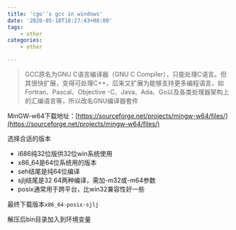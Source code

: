 ```yaml
---
title: 'cgo''s gcc in windows'
date: '2020-05-18T18:27:43+08:00'
tags:
    - other
categories:
    - other

---
```




> GCC原名为GNU C语言编译器（GNU C Compiler），只能处理C语言。但其很快扩展，变得可处理C++，后来又扩展为能够支持更多编程语言，如Fortran、Pascal、Objective -C、Java、Ada、Go以及各类处理器架构上的汇编语言等，所以改名GNU编译器套件

MinGW-w64下载地址：[https://sourceforge.net/projects/mingw-w64/files/](https://sourceforge.net/projects/mingw-w64/files/)

选择合适的版本

- i686纯32位版供32位win系统使用
- x86_64是64位系统用的版本
- seh结尾是纯64位编译
- sjlj结尾是32 64两种编译，需加-m32或-m64参数
- posix通常用于跨平台，比win32兼容性好一些

最终下载版本`x86_64-posix-sjlj`

解压后bin目录加入到环境变量


